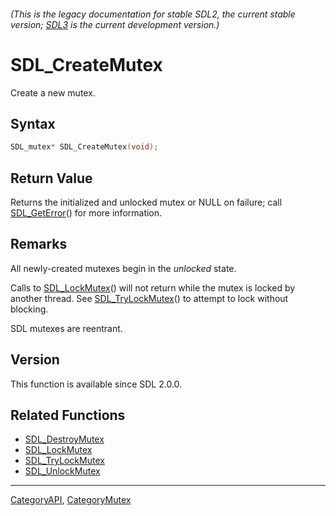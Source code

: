 ###### (This is the legacy documentation for stable SDL2, the current stable version; [SDL3](https://wiki.libsdl.org/SDL3/) is the current development version.)
# SDL_CreateMutex

Create a new mutex.

## Syntax

```c
SDL_mutex* SDL_CreateMutex(void);

```

## Return Value

Returns the initialized and unlocked mutex or NULL on failure; call
[SDL_GetError](SDL_GetError)() for more information.

## Remarks

All newly-created mutexes begin in the _unlocked_ state.

Calls to [SDL_LockMutex](SDL_LockMutex)() will not return while the mutex
is locked by another thread. See [SDL_TryLockMutex](SDL_TryLockMutex)() to
attempt to lock without blocking.

SDL mutexes are reentrant.

## Version

This function is available since SDL 2.0.0.

## Related Functions

* [SDL_DestroyMutex](SDL_DestroyMutex)
* [SDL_LockMutex](SDL_LockMutex)
* [SDL_TryLockMutex](SDL_TryLockMutex)
* [SDL_UnlockMutex](SDL_UnlockMutex)

----
[CategoryAPI](CategoryAPI), [CategoryMutex](CategoryMutex)

